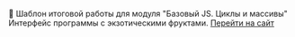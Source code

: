 🚀 Шаблон итоговой работы для модуля "Базовый JS. Циклы и массивы"
Интерфейс программы с экзотическими фруктами.
[Перейти на сайт](https://osipovtwelve.github.io/Farm-Module11-/)
